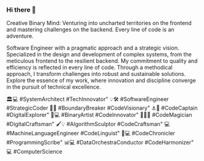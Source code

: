 ### Hi there 👋
Creative Binary Mind: Venturing into uncharted territories on the frontend and mastering challenges on the backend. Every line of code is an adventure.

Software Engineer with a pragmatic approach and a strategic vision. Specialized in the design and development of complex systems, from the meticulous frontend to the resilient backend. My commitment to quality and efficiency is reflected in every line of code. Through a methodical approach, I transform challenges into robust and sustainable solutions. Explore the essence of my work, where innovation and discipline converge in the pursuit of technical excellence.

🏛️💻 #SystemArchitect #TechInnovator"
💡🛠️ #SoftwareEngineer #StrategicCoder
🚧🌐 #BoundaryBreaker #CodeVisionary"
⚓️🌊 #CodeCaptain #DigitalExplorer"
🎨💻 #BinaryArtist #CodeInnovator"
🧙‍♂️✨ #CodeMagician #DigitalCraftsman"
🖌️💡 #AlgorithmSculptor #CodeCraftsman"
💻 #MachineLanguageEngineer #CodeLinguist"
📜💻 #CodeChronicler #ProgrammingScribe"
📊💻 #DataOrchestraConductor #CodeHarmonizer"
💻   #ComputerScience


<!--
**ODA669/ODA669** is a ✨ _special_ ✨ repository because its `README.md` (this file) appears on your GitHub profile.

Here are some ideas to get you started:

- 🔭 I’m currently working on ...
- 🌱 I’m currently learning ...
- 👯 I’m looking to collaborate on ...
- 🤔 I’m looking for help with ...
- 💬 Ask me about ...
- 📫 How to reach me: ...
- 😄 Pronouns: ...
- ⚡ Fun fact: ...
-->
